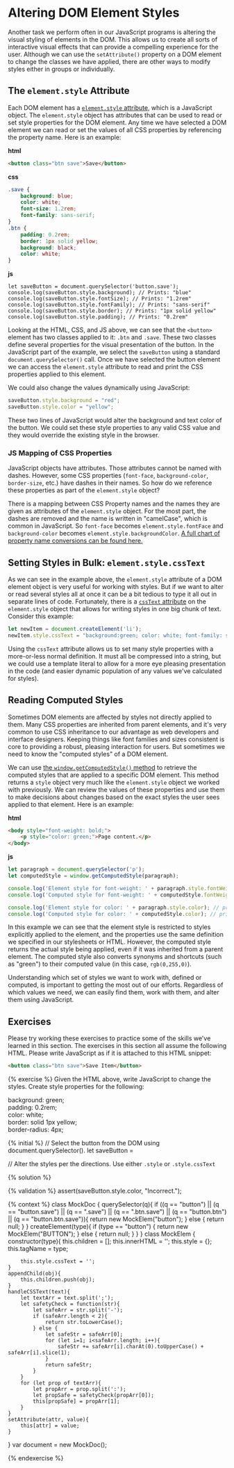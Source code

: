 # Altering DOM Element Styles
Another task we perform often in our JavaScript programs is altering the visual styling of elements in the DOM. This allows us to create all sorts of interactive visual effects that can provide a compelling experience for the user. Although we can use the `setAttribute()` property on a DOM element to change the classes we have applied, there are other ways to modify styles either in groups or individually.

## The `element.style` Attribute

Each DOM element has a [`element.style` attribute](https://developer.mozilla.org/en-US/docs/Web/API/HTMLElement/style), which is a JavaScript object. The `element.style` object has attributes that can be used to read or set style properties for the DOM element. Any time we have selected a DOM element we can read or set the values of all CSS properties by referencing the property name. Here is an example:

**html**
```html
<button class="btn save">Save</button>
```

**css**
```css
.save {
    background: blue;
    color: white;
    font-size: 1.2rem;
    font-family: sans-serif;
}
.btn {
    padding: 0.2rem;
    border: 1px solid yellow;
    background: black;
    color: white;
}
```

**js**
```
let saveButton = document.querySelector('button.save');
console.log(saveButton.style.background); // Prints: "blue"
console.log(saveButton.style.fontSize); // Prints: "1.2rem"
console.log(saveButton.style.fontFamily); // Prints: "sans-serif"
console.log(saveButton.style.border); // Prints: "1px solid yellow"
console.log(saveButton.style.padding); // Prints: "0.2rem"
```

Looking at the HTML, CSS, and JS above, we can see that the `<button>` element has two classes applied to it: `.btn` and `.save`. These two classes define several properties for the visual presentation of the button. In the JavaScript part of the example, we select the `saveButton` using a standard `document.querySelector()` call. Once we have selected the button element we can access the `element.style` attribute to read and print the CSS properties applied to this element. 

We could also change the values dynamically using JavaScript:

```js
saveButton.style.background = "red";
saveButton.style.color = "yellow";
```

These two lines of JavaScript would alter the background and text color of the button. We could set these style properties to any valid CSS value and they would override the existing style in the browser.

<div class="tip-box">

<h3>JS Mapping of CSS Properties</h3>

<p>JavaScript objects have attributes. Those attributes cannot be named with dashes. However, some CSS properties (<code>font-face</code>, <code>background-color</code>, <code>border-size</code>, etc.) have dashes in their names. So how do we reference these properties as part of the <code>element.style</code> object?</p>

<p>There is a mapping between CSS Property names and the names they are given as attributes of the <code>element.style</code> object. For the most part, the dashes are removed and the name is written in "camelCase", which is common in JavaScript. So <code>font-face</code> becomes <code>element.style.fontFace</code> and <code>background-color</code> becomes <code>element.style.backgroundColor</code>. <a href="https://developer.mozilla.org/en-US/docs/Web/CSS/CSS_Properties_Reference">A full chart of property name conversions can be found here.</a></p>

</div>



## Setting Styles in Bulk: `element.style.cssText`
As we can see in the example above, the `element.style` attribute of a DOM element object is very useful for working with styles. But if we want to alter or read several styles all at once it can be a bit tedious to type it all out in separate lines of code. Fortunately, there is a [`cssText` attribute](https://developer.mozilla.org/en-US/docs/Web/API/HTMLElement/style) on the `element.style` object that allows for writing styles in one big chunk of text. Consider this example:

```js
let newItem = document.createElement('li');
newItem.style.cssText = "background:green; color: white; font-family: sans-serif; border: 1px solid blue;";
```

Using the `cssText` attribute allows us to set many style properties with a more-or-less normal definition. It must all be compressed into a string, but we could use a template literal to allow for a more eye pleasing presentation in the code (and easier dynamic population of any values we've calculated for styles).

## Reading Computed Styles
Sometimes DOM elements are affected by styles not directly applied to them. Many CSS properties are inherited from parent elements, and it's very common to use CSS inheritance to our advantage as web developers and interface designers. Keeping things like font families and sizes consistent is core to providing a robust, pleasing interaction for users. But sometimes we need to know the "computed styles" of a DOM element.

We can use [the `window.getComputedStyle()` method](https://developer.mozilla.org/en-US/docs/Web/API/Window/getComputedStyle) to retrieve the computed styles that are applied to a specific DOM element. This method returns a `style` object very much like the `element.style` object we worked with previously. We can review the values of these properties and use them to make decisions about changes based on the exact styles the user sees applied to that element. Here is an example:

**html**
```html
<body style="font-weight: bold;">
    <p style="color: green;">Page content.</p>
</body>
```

**js**
```js
let paragraph = document.querySelector('p');
let computedStyle = window.getComputedStyle(paragraph);

console.log('Element style for font-weight: ' + paragraph.style.fontWeight); // prints empty string ("")
console.log('Computed style for font-weight: ' + computedStyle.fontWeight); // prints "bold"

console.log('Element style for color: ' + paragraph.style.color); // prints "green"
console.log('Computed style for color: ' + computedStyle.color); // prints "rgb(0,255,0)"
```

In this example we can see that the element style is restricted to styles explicitly applied to the element, and the properties use the same definition we specified in our stylesheets or HTML. However, the computed style returns the actual style being applied, even if it was inherited from a parent element. The computed style also converts synonyms and shortcuts (such as "green") to their computed value (in this case, `rgb(0,255,0)`).

Understanding which set of styles we want to work with, defined or computed, is important to getting the most out of our efforts. Regardless of which values we need, we can easily find them, work with them, and alter them using JavaScript.

## Exercises
Please try working these exercises to practice some of the skills we've learned in this section. The exercises in this section all assume the following HTML. Please write JavaScript as if it is attached to this HTML snippet:

```html
<button class="btn save">Save Item</button>
```

{% exercise %}
Given the HTML above, write JavaScript to change the styles. Create style properties for the following:<br>

background: green;<br>
padding: 0.2rem;<br>
color: white;<br>
border: solid 1px yellow;<br>
border-radius: 4px;<br>

{% initial %}
// Select the button from the DOM using document.querySelector(). 
let saveButton = 

// Alter the styles per the directions. Use either `.style` or `.style.cssText`


{% solution %}

{% validation %}
assert(saveButton.style.color, "Incorrect.");

{% context %}
class MockDoc {
    querySelector(q){
        if ((q == "button") ||
            (q == "button.save") ||
            (q == ".save") ||
            (q == ".btn.save") ||
            (q == "button.btn") ||
            (q == "button.btn.save")){
            return new MockElem("button");
        } else {
            return null;
        }
    }
    createElement(type){
        if (type == "button") {
            return new MockElem("BUTTON");
        } else {
            return null;
        }
    }
}
class MockElem {
    constructor(type){
        this.children = [];
        this.innerHTML = '';
        this.style = {};
        this.tagName = type;
        
        this.style.cssText = '';            
    }
    appendChild(obj){
        this.children.push(obj);
    }
    handleCSSText(text){
        let textArr = text.split(';');
        let safetyCheck = function(str){
            let safeArr = str.split('-');
            if (safeArr.length < 2){
                return str.toLowerCase();
            } else {
                let safeStr = safeArr[0];
                for (let i=1; i<safeArr.length; i++){
                    safeStr += safeArr[i].charAt(0).toUpperCase() + safeArr[i].slice(1);
                }
                return safeStr;
            }
        }
        for (let prop of textArr){
            let propArr = prop.split(':');
            let propSafe = safetyCheck(propArr[0]);
            this[propSafe] = propArr[1];
        }
    }
    setAttribute(attr, value){
        this[attr] = value;
    }
}
var document = new MockDoc();

{% endexercise %}